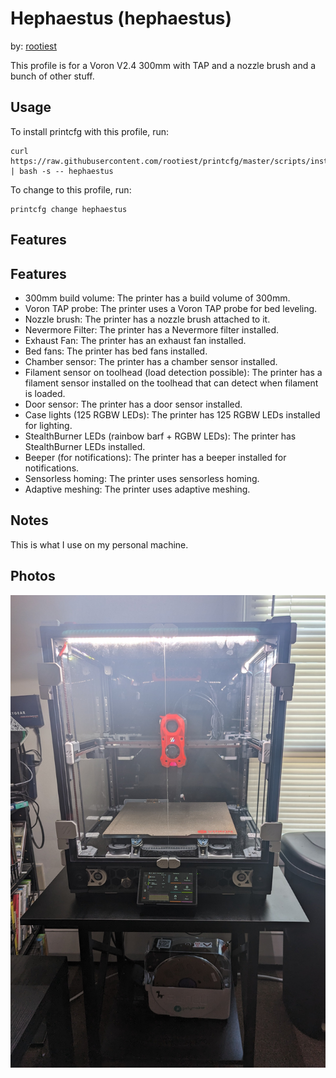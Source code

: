 <!--
 Copyright (C) 2023 Chris Laprade (chris@rootiest.com)

 This file is part of Hephaestus.

 Hephaestus is free software: you can redistribute it and/or modify
 it under the terms of the GNU General Public License as published by
 the Free Software Foundation, either version 3 of the License, or
 (at your option) any later version.

 Hephaestus is distributed in the hope that it will be useful,
 but WITHOUT ANY WARRANTY; without even the implied warranty of
 MERCHANTABILITY or FITNESS FOR A PARTICULAR PURPOSE.  See the
 GNU General Public License for more details.

 You should have received a copy of the GNU General Public License
 along with Hephaestus.  If not, see <http://www.gnu.org/licenses/>.
-->

# Hephaestus (hephaestus)

by: [rootiest](https://github.com/rootiest)

This profile is for a Voron V2.4 300mm with TAP and a nozzle brush and a bunch of other stuff.

## Usage

To install printcfg with this profile, run:

    curl https://raw.githubusercontent.com/rootiest/printcfg/master/scripts/install.sh | bash -s -- hephaestus

To change to this profile, run:

    printcfg change hephaestus

## Features

## Features

- 300mm build volume: The printer has a build volume of 300mm.
- Voron TAP probe: The printer uses a Voron TAP probe for bed leveling.
- Nozzle brush: The printer has a nozzle brush attached to it.
- Nevermore Filter: The printer has a Nevermore filter installed.
- Exhaust Fan: The printer has an exhaust fan installed.
- Bed fans: The printer has bed fans installed.
- Chamber sensor: The printer has a chamber sensor installed.
- Filament sensor on toolhead (load detection possible): The printer has a filament sensor installed on the toolhead that can detect when filament is loaded.
- Door sensor: The printer has a door sensor installed.
- Case lights (125 RGBW LEDs): The printer has 125 RGBW LEDs installed for lighting.
- StealthBurner LEDs (rainbow barf + RGBW LEDs): The printer has StealthBurner LEDs installed.
- Beeper (for notifications): The printer has a beeper installed for notifications.
- Sensorless homing: The printer uses sensorless homing.
- Adaptive meshing: The printer uses adaptive meshing.

## Notes

This is what I use on my personal machine.

## Photos

![hephaestus](images/hephaestus.jpg)
